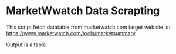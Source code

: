 # MarketWwatch Data Scrapting
This script fetch datatable from marketwatch.com
target website is: https://www.marketwatch.com/tools/marketsummary

Output is a table.
